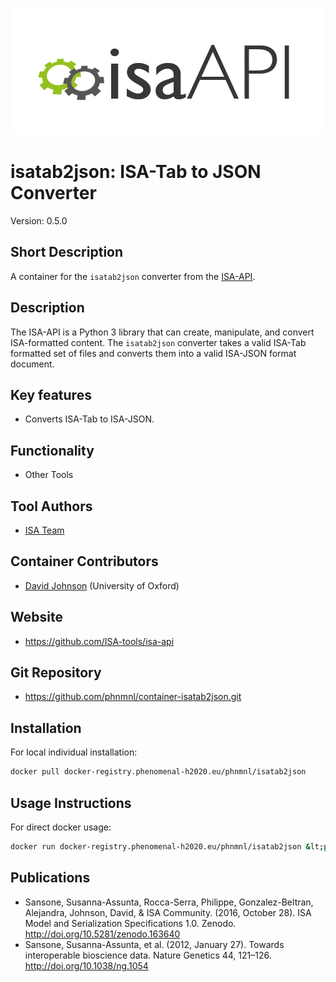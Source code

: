 ![Logo](isa-api_logo.png)

# isatab2json: ISA-Tab to JSON Converter
Version: 0.5.0

## Short Description

A container for the `isatab2json` converter from the [ISA-API](http://github.com/ISA-tools/isa-api).

## Description

The ISA-API is a Python 3 library that can create, manipulate, and convert ISA-formatted content. The `isatab2json`
converter takes a valid ISA-Tab formatted set of files and converts them into a valid ISA-JSON format document.

## Key features

- Converts ISA-Tab to ISA-JSON.

## Functionality

- Other Tools

## Tool Authors

- [ISA Team](http://isa-tools.org)

## Container Contributors

- [David Johnson](https://github.com/djcomlab) (University of Oxford)

## Website

- https://github.com/ISA-tools/isa-api


## Git Repository

- https://github.com/phnmnl/container-isatab2json.git

## Installation 

For local individual installation:

```bash
docker pull docker-registry.phenomenal-h2020.eu/phnmnl/isatab2json
```

## Usage Instructions

For direct docker usage:

```bash
docker run docker-registry.phenomenal-h2020.eu/phnmnl/isatab2json &lt;path_to_isatab_zip&gt;
```

## Publications

- Sansone, Susanna-Assunta, Rocca-Serra, Philippe, Gonzalez-Beltran, Alejandra, Johnson, David, &amp; ISA Community. (2016, October 28). ISA Model and Serialization Specifications 1.0. Zenodo. http://doi.org/10.5281/zenodo.163640
- Sansone, Susanna-Assunta, et al. (2012, January 27). Towards interoperable bioscience data. Nature Genetics 44, 121–126. http://doi.org/10.1038/ng.1054
